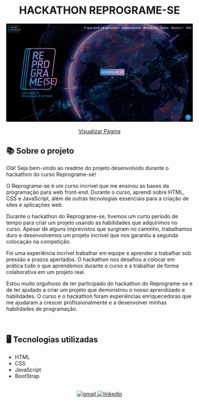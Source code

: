 <div align=center>

# HACKATHON REPROGRAME-SE  

</div>

<img src="../img/projeto.png" alt="pagina em execução">

<br>

<div align="center">

[Visualizar Página](https://gabrielmorozini.com.br/taskMaster/)
</div>

## 📚 Sobre o projeto 

Olá! Seja bem-vindo ao readme do projeto desenvolvido durante o hackathon do curso Reprograme-se!

O Reprograme-se é um curso incrível que me ensinou as bases da programação para web front-end. Durante o curso, aprendi sobre HTML, CSS e JavaScript, além de outras tecnologias essenciais para a criação de sites e aplicações web.

Durante o hackathon do Reprograme-se, tivemos um curto período de tempo para criar um projeto usando as habilidades que adquirimos no curso. Apesar de alguns imprevistos que surgiram no caminho, trabalhamos duro e desenvolvemos um projeto incrível que nos garantiu a segunda colocação na competição.

Foi uma experiência incrível trabalhar em equipe e aprender a trabalhar sob pressão e prazos apertados. O hackathon nos desafiou a colocar em prática tudo o que aprendemos durante o curso e a trabalhar de forma colaborativa em um projeto real.

Estou muito orgulhoso de ter participado do hackathon do Reprograme-se e de ter ajudado a criar um projeto que demonstrou o nosso aprendizado e habilidades. O curso e o hackathon foram experiências enriquecedoras que me ajudaram a crescer profissionalmente e a desenvolver minhas habilidades de programação.

<br>

## 🖥️ Tecnologias utilizadas

* HTML
* CSS
* JavaScript
* BootStrap

<br>

<div align=center>

  <a href="mailto:gabril.dev@gmail.com" >
    <img src="https://img.shields.io/badge/gabril.dev@gmail.com-D14836?style=for-the-badge&logo=gmail&logoColor=white" alt="gmail">
  </a>
  
   <a href="https://www.linkedin.com/in/gabrielmorozini/">
    <img src="https://img.shields.io/badge/linkedin.com/in/gabrielmorozini/-0077B5?style=for-the-badge&logo=linkedin&logoColor=white" alt="linkedin">
  </a>    
</div>
